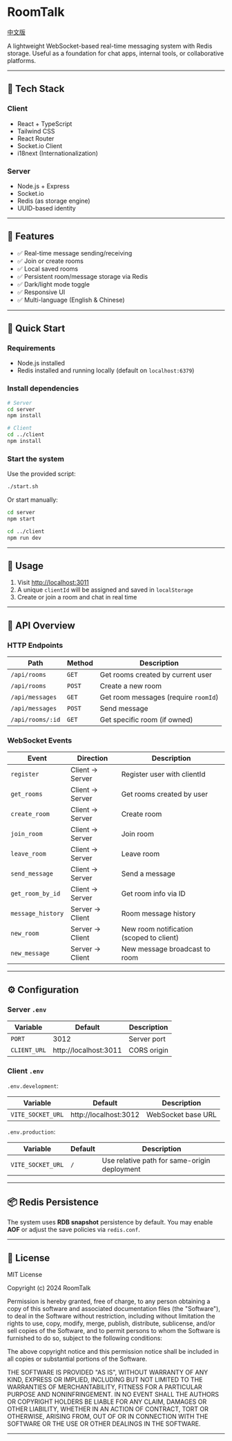 # RoomTalk

[中文版](./README.zh.md)

A lightweight WebSocket-based real-time messaging system with Redis storage. Useful as a foundation for chat apps, internal tools, or collaborative platforms.

---

## 🚀 Tech Stack

### Client

- React + TypeScript
- Tailwind CSS
- React Router
- Socket.io Client
- i18next (Internationalization)

### Server

- Node.js + Express
- Socket.io
- Redis (as storage engine)
- UUID-based identity

---

## 🌟 Features

- ✅ Real-time message sending/receiving
- ✅ Join or create rooms
- ✅ Local saved rooms
- ✅ Persistent room/message storage via Redis
- ✅ Dark/light mode toggle
- ✅ Responsive UI
- ✅ Multi-language (English & Chinese)

---

## 🧪 Quick Start

### Requirements

- Node.js installed
- Redis installed and running locally (default on `localhost:6379`)

### Install dependencies

```bash
# Server
cd server
npm install

# Client
cd ../client
npm install
```

### Start the system

Use the provided script:

```bash
./start.sh
```

Or start manually:

```bash
cd server
npm start

cd ../client
npm run dev
```

---

## 🧭 Usage

1. Visit [http://localhost:3011](http://localhost:3011)
2. A unique `clientId` will be assigned and saved in `localStorage`
3. Create or join a room and chat in real time

---

## 🔌 API Overview

### HTTP Endpoints

| Path | Method | Description |
|------|--------|-------------|
| `/api/rooms` | `GET` | Get rooms created by current user |
| `/api/rooms` | `POST` | Create a new room |
| `/api/messages` | `GET` | Get room messages (require `roomId`) |
| `/api/messages` | `POST` | Send message |
| `/api/rooms/:id` | `GET` | Get specific room (if owned) |

### WebSocket Events

| Event | Direction | Description |
|-------|-----------|-------------|
| `register` | Client → Server | Register user with clientId |
| `get_rooms` | Client → Server | Get rooms created by user |
| `create_room` | Client → Server | Create room |
| `join_room` | Client → Server | Join room |
| `leave_room` | Client → Server | Leave room |
| `send_message` | Client → Server | Send a message |
| `get_room_by_id` | Client → Server | Get room info via ID |
| `message_history` | Server → Client | Room message history |
| `new_room` | Server → Client | New room notification (scoped to client) |
| `new_message` | Server → Client | New message broadcast to room |

---

## ⚙️ Configuration

### Server `.env`

| Variable | Default | Description |
|----------|---------|-------------|
| `PORT` | 3012 | Server port |
| `CLIENT_URL` | http://localhost:3011 | CORS origin |

### Client `.env`

`.env.development`:

| Variable | Default | Description |
|----------|---------|-------------|
| `VITE_SOCKET_URL` | http://localhost:3012 | WebSocket base URL |

`.env.production`:

| Variable | Default | Description |
|----------|---------|-------------|
| `VITE_SOCKET_URL` | `/` | Use relative path for same-origin deployment |

---

## 📦 Redis Persistence

The system uses **RDB snapshot** persistence by default. You may enable **AOF** or adjust the save policies via `redis.conf`.

---

## 📄 License

MIT License

Copyright (c) 2024 RoomTalk

Permission is hereby granted, free of charge, to any person obtaining a copy
of this software and associated documentation files (the "Software"), to deal
in the Software without restriction, including without limitation the rights
to use, copy, modify, merge, publish, distribute, sublicense, and/or sell
copies of the Software, and to permit persons to whom the Software is
furnished to do so, subject to the following conditions:

The above copyright notice and this permission notice shall be included in all
copies or substantial portions of the Software.

THE SOFTWARE IS PROVIDED "AS IS", WITHOUT WARRANTY OF ANY KIND, EXPRESS OR
IMPLIED, INCLUDING BUT NOT LIMITED TO THE WARRANTIES OF MERCHANTABILITY,
FITNESS FOR A PARTICULAR PURPOSE AND NONINFRINGEMENT. IN NO EVENT SHALL THE
AUTHORS OR COPYRIGHT HOLDERS BE LIABLE FOR ANY CLAIM, DAMAGES OR OTHER
LIABILITY, WHETHER IN AN ACTION OF CONTRACT, TORT OR OTHERWISE, ARISING FROM,
OUT OF OR IN CONNECTION WITH THE SOFTWARE OR THE USE OR OTHER DEALINGS IN THE
SOFTWARE.

---
